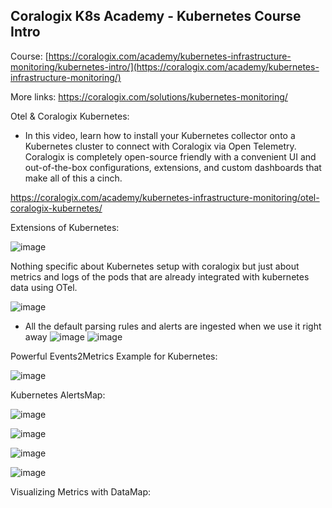 


## Coralogix K8s Academy - Kubernetes Course Intro

Course: [https://coralogix.com/academy/kubernetes-infrastructure-monitoring/kubernetes-intro/](https://coralogix.com/academy/kubernetes-infrastructure-monitoring/)

More links: https://coralogix.com/solutions/kubernetes-monitoring/

Otel & Coralogix Kubernetes:
- In this video, learn how to install your Kubernetes collector onto a Kubernetes cluster to connect with Coralogix via Open Telemetry. Coralogix is completely open-source friendly with a convenient UI and out-of-the-box configurations, extensions, and custom dashboards that make all of this a cinch.
  
https://coralogix.com/academy/kubernetes-infrastructure-monitoring/otel-coralogix-kubernetes/


Extensions of Kubernetes:

![image](https://github.com/balajisomasale/Coralogix-Academy/assets/35003840/310419a2-a4b6-468b-85f9-147cb0cf9c50)

Nothing specific about Kubernetes setup with coralogix but just about metrics and logs of the pods that are already integrated with kubernetes data using OTel.


![image](https://github.com/balajisomasale/Coralogix-Academy/assets/35003840/c8a4eecd-eef7-4c0e-9f89-4d0375c05e3f)

- All the default parsing rules and alerts are ingested when we use it right away
  ![image](https://github.com/balajisomasale/Coralogix-Academy/assets/35003840/c18a202c-cd93-4a24-8f00-bc5e1a49aa34)
  ![image](https://github.com/balajisomasale/Coralogix-Academy/assets/35003840/b117e1f4-3918-4a00-9586-4dd00f32271a)

Powerful Events2Metrics Example for Kubernetes:

![image](https://github.com/balajisomasale/Coralogix-Academy/assets/35003840/8a060aa8-e0cf-46f7-b3b9-11526628265b)

Kubernetes AlertsMap:

![image](https://github.com/balajisomasale/Coralogix-Academy/assets/35003840/6fc768f4-afe7-4a41-b63d-c10597979de0)

![image](https://github.com/balajisomasale/Coralogix-Academy/assets/35003840/ed0b4695-a5c3-4a37-9d20-f9f6c7cfdb06)

![image](https://github.com/balajisomasale/Coralogix-Academy/assets/35003840/0e20341b-58c2-4768-bb3d-f783c7bfdcb0)

![image](https://github.com/balajisomasale/Coralogix-Academy/assets/35003840/c7c1136f-b876-430d-814e-19b44e2783d1)

Visualizing Metrics with DataMap:

